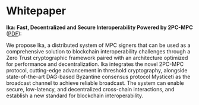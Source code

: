 # Whitepaper

**Ika: Fast, Decentralized and Secure Interoperability Powered by 2PC-MPC**
([PDF](https://cdn.prod.website-files.com/67161f6a7534fbf38021d68f/673dcee85cc0e67655ccf31e_Ika%20Whitepaper.pdf)):

We propose Ika, a distributed system of MPC signers that can be used as a comprehensive solution to blockchain
interoperability challenges through a Zero Trust cryptographic framework paired with an architecture optimized for
performance and decentralization.
Ika integrates the novel 2PC-MPC protocol, cutting-edge advancement in threshold cryptography, alongside
state-of-the-art DAG-based Byzantine consensus protocol Mysticeti as the broadcast channel to
achieve reliable broadcast.
The system can enable secure, low-latency, and decentralized cross-chain interactions, and
establish a new standard for blockchain interoperability.
